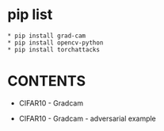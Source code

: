 # pip list
    * pip install grad-cam
    * pip install opencv-python
    * pip install torchattacks

# CONTENTS
-   [gradcam_exe.py]:(https://github.com/KHSMT122/graduation-studies/blob/main/gradcam_exe.py)
CIFAR10  -  Gradcam 


-   [gradcam_exe_ad.py]:(https://github.com/KHSMT122/graduation-studies/blob/main/gradcam_exe_ae.py)
CIFAR10  -  Gradcam  -  adversarial example